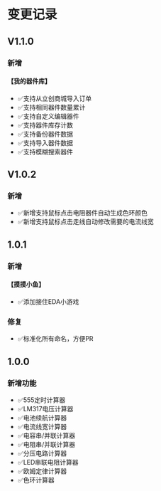 # 变更记录
## V1.1.0
### 新增
#### 【我的器件库】
- ✅支持从立创商城导入订单
- ✅支持相同器件数量累计
- ✅支持自定义编辑器件
- ✅支持器件库存计数
- ✅支持备份器件数据
- ✅支持导入器件数据
- ✅支持模糊搜索器件
## V1.0.2
### 新增
- ✅新增支持鼠标点击电阻器件自动生成色环颜色
- ✅新增支持鼠标点击走线自动修改需要的电流线宽
## 1.0.1
### 新增
#### 【摸摸小鱼】
- ✅添加接住EDA小游戏
### 修复
- ✅标准化所有命名，方便PR
## 1.0.0
### 新增功能
- ✅555定时计算器
- ✅LM317电压计算器
- ✅电池续航计算器
- ✅电流线宽计算器
- ✅电容串/并联计算器
- ✅电阻串/并联计算器
- ✅分压电路计算器
- ✅LED串联电阻计算器
- ✅欧姆定律计算器
- ✅色环计算器
